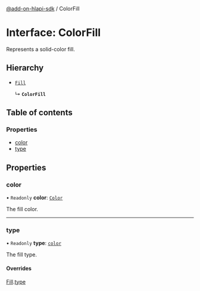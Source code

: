 [@add-on-hlapi-sdk](../overview.md) / ColorFill

# Interface: ColorFill

Represents a solid-color fill.

## Hierarchy

- [`Fill`](Fill.md)

  ↳ **`ColorFill`**

## Table of contents

### Properties

- [color](ColorFill.md#color)
- [type](ColorFill.md#type)

## Properties

### color

• `Readonly` **color**: [`Color`](../classes/Color.md)

The fill color.

___

### type

• `Readonly` **type**: [`color`](../enums/FillTypeValue.md#color)

The fill type.

#### Overrides

[Fill](Fill.md).[type](Fill.md#type)
